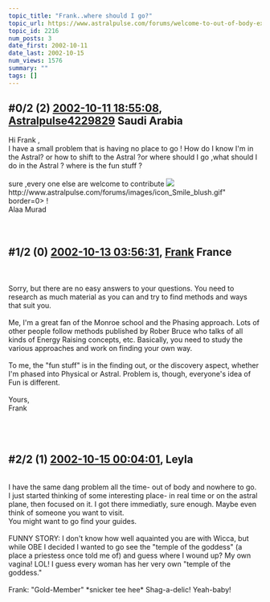 ```yaml
---
topic_title: "Frank..where should I go?"
topic_url: https://www.astralpulse.com/forums/welcome-to-out-of-body-experiences!/frank-where-should-i-go
topic_id: 2216
num_posts: 3
date_first: 2002-10-11
date_last: 2002-10-15
num_views: 1576
summary: ""
tags: []
---
```


## \#0/2 (2) [2002-10-11 18:55:08](https://www.astralpulse.com/forums/index.php?msg=117950), [Astralpulse4229829](https://www.astralpulse.com/forums/profile/?u=441) Saudi Arabia ##
<section>
Hi Frank ,
<br>
I have a small problem that is having no place to go ! How do I know I'm in the Astral? or how to shift to the Astral ?or where should I go ,what should I do in the Astral ? where is the fun stuff ?
<br>
<br>
sure ,every one else are welcome to contribute
<img class="bbc_link" href="http://www.astralpulse.com/forums/images/icon_Smile_blush.gif" rel="noopener" src='"&lt;a' target="_blank"/>
http://www.astralpulse.com/forums/images/icon_Smile_blush.gif" border=0&gt; !
<br>
Alaa Murad
<br>
<br>
<br>
</section>

## \#1/2 (0) [2002-10-13 03:56:31](https://www.astralpulse.com/forums/index.php?msg=14361), [Frank](https://www.astralpulse.com/forums/profile/?u=359) France ##
<section>
<br>
<br>
Sorry, but there are no easy answers to your questions. You need to research as much material as you can and try to find methods and ways that suit you.
<br>
<br>
Me, I'm a great fan of the Monroe school and the Phasing approach. Lots of other people follow methods published by Rober Bruce who talks of all kinds of Energy Raising concepts, etc. Basically, you need to study the various approaches and work on finding your own way.
<br>
<br>
To me, the "fun stuff" is in the finding out, or the discovery aspect, whether I'm phased into Physical or Astral. Problem is, though, everyone's idea of Fun is different.
<br>
<br>
Yours,
<br>
Frank
<br>
<br>
<br>
<br>
</section>

## \#2/2 (1) [2002-10-15 00:04:01](https://www.astralpulse.com/forums/index.php?msg=14483), Leyla  ##
<section>
<br>
I have the same dang problem all the time- out of body and nowhere to go.
<br>
I just started thinking of some interesting place- in real time or on the astral plane, then focused on it. I got there immediatly, sure enough. Maybe even think of someone you want to visit.
<br>
You might want to go find your guides.
<br>
<br>
FUNNY STORY: I don't know how well aquainted you are with Wicca, but while OBE I decided I wanted to go see the "temple of the goddess" (a place a priestess once told me of) and guess where I wound up? My own vagina! LOL! I guess every woman has her very own "temple of the goddess."
<br>
<br>
Frank: "Gold-Member" *snicker tee hee* Shag-a-delic! Yeah-baby!
<br>
<br>
</section>